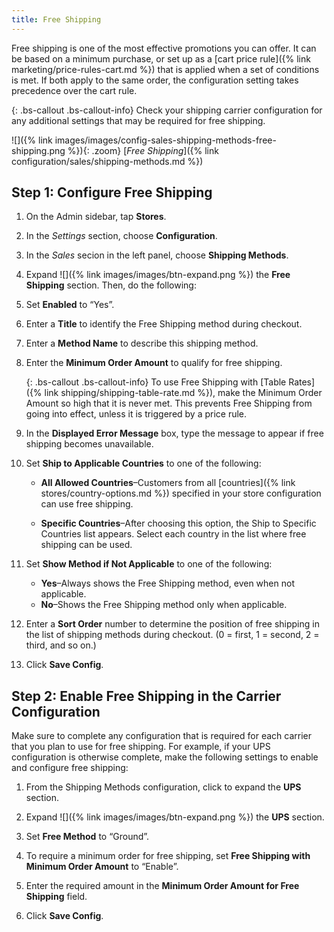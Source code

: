 ```yaml
---
title: Free Shipping
---
```


Free shipping is one of the most effective promotions you can offer. It can be based on a minimum purchase, or set up as a [cart price rule]({% link marketing/price-rules-cart.md %}) that is applied when a set of conditions is met. If both apply to the same order, the configuration setting takes precedence over the cart rule.

{: .bs-callout .bs-callout-info}
Check your shipping carrier configuration for any additional settings that may be required for free shipping.

![]({% link images/images/config-sales-shipping-methods-free-shipping.png %}){: .zoom}
[*Free Shipping*]({% link configuration/sales/shipping-methods.md %})

## Step 1: Configure Free Shipping

1.  On the Admin sidebar, tap **Stores**.

1.  In the _Settings_ section, choose **Configuration**.

1.  In the _Sales_ secion in the left panel, choose **Shipping Methods**.

1.  Expand ![]({% link images/images/btn-expand.png %}) the **Free Shipping** section. Then, do the following:

1.  Set **Enabled** to “Yes”.

1.  Enter a **Title** to identify the Free Shipping method during checkout.

1.  Enter a **Method Name** to describe this shipping method.

1.  Enter the **Minimum Order Amount** to qualify for free shipping.

    {: .bs-callout .bs-callout-info}
    To use Free Shipping with [Table Rates]({% link shipping/shipping-table-rate.md %}), make the Minimum Order Amount so high that it is never met. This prevents Free Shipping from going into effect, unless it is triggered by a price rule.

1.  In the **Displayed Error Message** box, type the message to appear if free shipping becomes unavailable.

1.  Set **Ship to Applicable Countries** to one of the following:
    
    * **All Allowed Countries**–Customers from all [countries]({% link stores/country-options.md %}) specified in your store configuration can use free shipping.

    * **Specific Countries**–After choosing this option, the Ship to Specific Countries list appears. Select each country in the list where free shipping can be used.

1.  Set **Show Method if Not Applicable** to one of the following:

    *  **Yes**–Always shows the Free Shipping method, even when not applicable.
    *  **No**–Shows the Free Shipping method only when applicable.

1.  Enter a **Sort Order** number to determine the position of free shipping in the list of shipping methods during checkout. (0 = first, 1 = second, 2 = third, and so on.)

1.  Click **Save Config**.

## Step 2: Enable Free Shipping in the Carrier Configuration

Make sure to complete any configuration that is required for each carrier that you plan to use for free shipping. For example, if your UPS configuration is otherwise complete, make the following settings to enable and configure free shipping:

1.  From the Shipping Methods configuration, click to expand the **UPS** section.

1.  Expand ![]({% link images/images/btn-expand.png %}) the **UPS** section.

1.  Set **Free Method** to “Ground”.

1.  To require a minimum order for free shipping, set **Free Shipping with Minimum Order Amount** to “Enable”.

1.  Enter the required amount in the **Minimum Order Amount for Free Shipping** field.

1.  Click **Save Config**.
